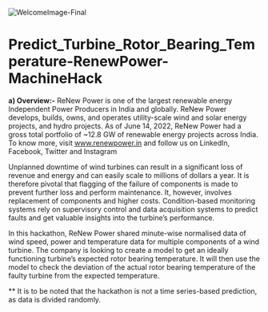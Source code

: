 ![WelcomeImage-Final](https://user-images.githubusercontent.com/84449238/188280316-d5655057-6511-4f02-ac8b-b33dabe7b59e.JPG)

# Predict_Turbine_Rotor_Bearing_Temperature-RenewPower-MachineHack

**a) Overview:-**
ReNew Power is one of the largest renewable energy Independent Power Producers in India and globally. ReNew Power develops, builds, owns, and operates utility-scale wind and solar energy projects, and hydro projects. As of June 14, 2022, ReNew Power had a gross total portfolio of ~12.8 GW of renewable energy projects across India. To know more, visit www.renewpower.in and follow us on LinkedIn, Facebook, Twitter and Instagram

Unplanned downtime of wind turbines can result in a significant loss of revenue and energy and can easily scale to millions of dollars a year. It is therefore pivotal that flagging of the failure of components is made to prevent further loss and perform maintenance. It, however, involves replacement of components and higher costs. Condition-based monitoring systems rely on supervisory control and data acquisition systems to predict faults and get valuable insights into the turbine’s performance.

In this hackathon, ReNew Power shared minute-wise normalised data of wind speed, power and temperature data for multiple components of a wind turbine. The company is looking to create a model to get an ideally functioning turbine’s expected rotor bearing temperature. It will then use the model to check the deviation of the actual rotor bearing temperature of the faulty turbine from the expected temperature. 

** It is to be noted that the hackathon is not a time series-based prediction, as data is divided randomly. 
